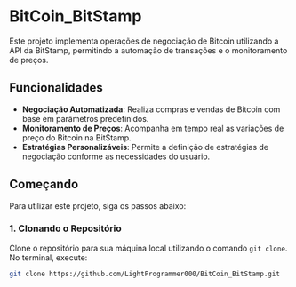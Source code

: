 # BitCoin_BitStamp

Este projeto implementa operações de negociação de Bitcoin utilizando a API da BitStamp, permitindo a automação de transações e o monitoramento de preços.

## Funcionalidades

- **Negociação Automatizada**: Realiza compras e vendas de Bitcoin com base em parâmetros predefinidos.
- **Monitoramento de Preços**: Acompanha em tempo real as variações de preço do Bitcoin na BitStamp.
- **Estratégias Personalizáveis**: Permite a definição de estratégias de negociação conforme as necessidades do usuário.

## Começando

Para utilizar este projeto, siga os passos abaixo:

### 1. Clonando o Repositório

Clone o repositório para sua máquina local utilizando o comando `git clone`. No terminal, execute:

```bash
git clone https://github.com/LightProgrammer000/BitCoin_BitStamp.git
